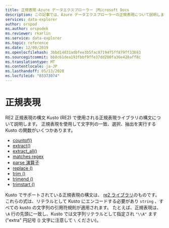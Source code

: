 ```yaml
---
title: 正規表現-Azure データエクスプローラー |Microsoft Docs
description: この記事では、Azure データエクスプローラーの正規表現について説明します。
services: data-explorer
author: orspod
ms.author: orspodek
ms.reviewer: rkarlin
ms.service: data-explorer
ms.topic: reference
ms.date: 12/09/2019
ms.openlocfilehash: 3bbd14031adbfee3b5fac07194f5ff879ff33693
ms.sourcegitcommit: bb8c61dea193fbbf9ffe37dd200fa36e428aff8c
ms.translationtype: MT
ms.contentlocale: ja-JP
ms.lasthandoff: 05/13/2020
ms.locfileid: "83373074"
---
```

# <a name="regular-expressions"></a>正規表現

RE2 正規表現の構文 Kusto (RE2) で使用される正規表現ライブラリの構文について説明します。
正規表現を使用して文字列の一致、選択、抽出を実行する Kusto の関数がいくつかあります。

- [countof()](countoffunction.md)
- [extract()](extractfunction.md)
- [extract_all()](extractallfunction.md)
- [matches regex](datatypes-string-operators.md)
- [parse 演算子](parseoperator.md)
- [replace ()](replacefunction.md)
- [trim ()](trimfunction.md)
- [trimend ()](trimendfunction.md)
- [trimstart ()](trimstartfunction.md)

Kusto でサポートされている正規表現の構文は、 [re2 ライブラリ](https://github.com/google/re2/wiki/Syntax)のものです。 これらの式は、リテラルとして Kusto にエンコードする必要があり `string` 、すべての kusto の文字列の引用符規則が適用されます。 たとえば、正規表現は、 `\A` 行の先頭に一致し、Kusto では文字列リテラルとして指定され `"\\A"` ます ("extra" 円記号 () 文字に注意して `\` ください)。
